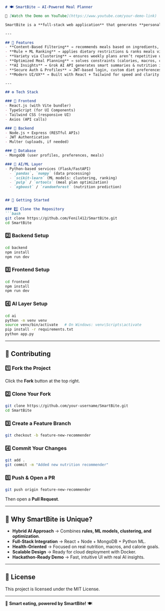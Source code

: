 ````markdown
# 🍽️ SmartBite – AI-Powered Meal Planner

🎥 [Watch the Demo on YouTube](https://www.youtube.com/your-demo-link)  

SmartBite is a **full-stack web application** that generates **personalized meal recommendations and weekly diet plans** using **AI/ML models** combined with a modern web stack. It blends **nutrition science** with **machine learning optimization** to help users achieve their **health and fitness goals**.

---

## 🌟 Features
- **Content-Based Filtering** → recommends meals based on ingredients, nutrition & similarity.
- **Rule + ML Ranking** → applies dietary restrictions & ranks meals via ML models.
- **Variety via Clustering** → ensures weekly plans aren’t repetitive using K-Means.
- **Optimized Meal Planning** → solves constraints (calories, macros, cost) using OR-Tools / PuLP.
- **AI Insights** → Grok AI API generates smart summaries & nutrition insights.
- **Secure Auth & Profiles** → JWT-based login, custom diet preferences & history.
- **Modern UI/UX** → Built with React + Tailwind for speed and clarity.

---

## ⚙️ Tech Stack

### 🔹 Frontend
- React.js (with Vite bundler)
- TypeScript (for UI Components)
- Tailwind CSS (responsive UI)
- Axios (API calls)

### 🔹 Backend
- Node.js + Express (RESTful APIs)
- JWT Authentication
- Multer (uploads, if needed)

### 🔹 Database
- MongoDB (user profiles, preferences, meals)

### 🔹 AI/ML Layer
- Python-based services (Flask/FastAPI)
  - `pandas`, `numpy` (data processing)
  - `scikit-learn` (ML models: clustering, ranking)
  - `pulp` / `ortools` (meal plan optimization)
  - `xgboost` / `randomforest` (nutrition prediction)


## 🚀 Getting Started

### 1️⃣ Clone the Repository
```bash
git clone https://github.com/Fenil412/SmartBite.git
cd SmartBite
````

### 2️⃣ Backend Setup

```bash
cd backend
npm install
npm run dev
```

### 3️⃣ Frontend Setup

```bash
cd frontend
npm install
npm run dev
```

### 4️⃣ AI Layer Setup

```bash
cd ai
python -m venv venv
source venv/bin/activate   # On Windows: venv\Scripts\activate
pip install -r requirements.txt
python app.py
```

---

## 🔄 Contributing

### 1️⃣ Fork the Project

Click the **Fork** button at the top right.

### 2️⃣ Clone Your Fork

```bash
git clone https://github.com/your-username/SmartBite.git
cd SmartBite
```

### 3️⃣ Create a Feature Branch

```bash
git checkout -b feature-new-recommender
```

### 4️⃣ Commit Your Changes

```bash
git add .
git commit -m "Added new nutrition recommender"
```

### 5️⃣ Push & Open a PR

```bash
git push origin feature-new-recommender
```

Then open a **Pull Request**.

---

## 🎯 Why SmartBite is Unique?

* **Hybrid AI Approach** → Combines **rules, ML models, clustering, and optimization**.
* **Full-Stack Integration** → React + Node + MongoDB + Python ML.
* **Health-Oriented** → Focused on real nutrition, macros, and calorie goals.
* **Scalable Design** → Ready for cloud deployment with Docker.
* **Hackathon-Ready Demo** → Fast, intuitive UI with real AI insights.

---

## 📜 License

This project is licensed under the MIT License.

---

🚀 **Smart eating, powered by SmartBite!** 🍽️

```

